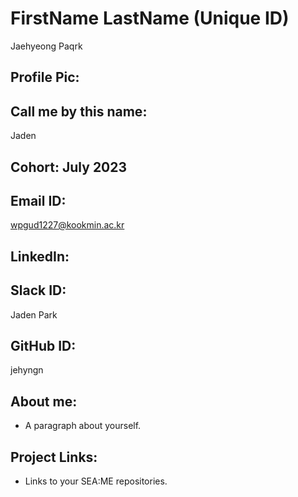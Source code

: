 # FirstName LastName (Unique ID)
Jaehyeong Paqrk
## Profile Pic:

## Call me by this name: 
Jaden
## Cohort: July 2023
## Email ID: 
wpgud1227@kookmin.ac.kr
## LinkedIn:

## Slack ID: 
Jaden Park
## GitHub ID:
jehyngn
## About me: 
- A paragraph about yourself.
## Project Links:
- Links to your SEA:ME repositories.